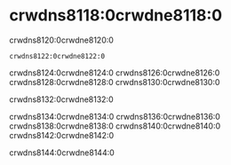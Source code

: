 # crwdns8118:0crwdne8118:0

crwdns8120:0crwdne8120:0

```text
crwdns8122:0crwdne8122:0
```

crwdns8124:0crwdne8124:0 crwdns8126:0crwdne8126:0 crwdns8128:0crwdne8128:0 crwdns8130:0crwdne8130:0

crwdns8132:0crwdne8132:0

crwdns8134:0crwdne8134:0 crwdns8136:0crwdne8136:0 crwdns8138:0crwdne8138:0 crwdns8140:0crwdne8140:0 crwdns8142:0crwdne8142:0

crwdns8144:0crwdne8144:0